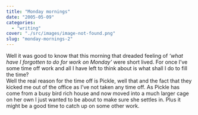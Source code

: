 ```yaml
---
title: "Monday mornings"
date: "2005-05-09"
categories: 
  - "writing"
cover: "./src/images/image-not-found.png"
slug: "monday-mornings-2"
---
```


Well it was good to know that this morning that dreaded feeling of _‘what have I forgotten to do for work on Monday’_ were short lived. For once I’ve some time off work and all I have left to think about is what shall I do to fill the time?  
Well the real reason for the time off is Pickle, well that and the fact that they kicked me out of the office as I’ve not taken any time off. As Pickle has come from a busy bird rich house and now moved into a much larger cage on her own I just wanted to be about to make sure she settles in. Plus it might be a good time to catch up on some other work.
